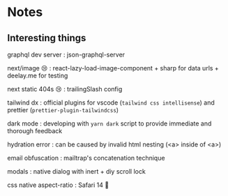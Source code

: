 # Notes

## Interesting things

graphql dev server
: json-graphql-server

next/image 😢
: react-lazy-load-image-component + sharp for data urls + deelay.me for testing

next static 404s 😢
: trailingSlash config

tailwind dx
: official plugins for vscode (`tailwind css intellisense`) and prettier (`prettier-plugin-tailwindcss`)

dark mode
: developing with `yarn dark` script to provide immediate and thorough feedback

hydration error
: can be caused by invalid html nesting (&lt;a&gt; inside of &lt;a&gt;)

email obfuscation
: mailtrap's concatenation technique

modals
: native dialog with inert + diy scroll lock

css native aspect-ratio
: Safari 14 🙁
